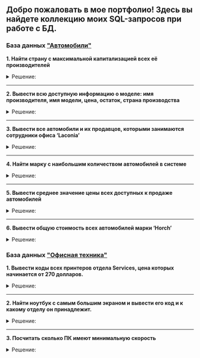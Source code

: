 ## Добро пожаловать в мое портфолио! Здесь вы найдете коллекцию моих SQL-запросов при работе с БД.

### База данных ["Автомобили"](https://github.com/AdelinaBayanova/SQL-queries/tree/main/cars)

**1. Найти страну с максимальной капитализацией всех её производителей**

<details>
<summary>
Решение:</summary>

``` 
select SUM(manufacturers.capitalization) as summa, c.name as country
from manufacturers
join countries c on c.id = manufacturers country_id
group by c.name
order by summa desc
limit 1;
```
</details>

***
**2. Вывести всю доступную информацию о моделе: имя производителя, имя модели, цена, остаток, страна производства**

<details>
<summary>
Решение:</summary>

``` 
select m.name as "Имя производителя", models.name as "Имя модели", p.value as
"Цена",
q.count as "Остаток", c.name as "Страна производства"
from models
join manufacturers m on models.manufacturer_id = m.id
join prices p on models.price_id = p.id
join quantity q on models.id = q.model_id
join countries c on c.id = m.country_id;

```
</details>

***
**3. Вывести все автомобили и их продавцов, которыми занимаются сотрудники офиса ‘Laconia’**

<details>
<summary>
Решение:</summary>

``` 
select models.name, s.first_name, s.last_name
from models
join sellers s on models.seller_id = s.id
join offices o on s.office_id = o.id
where o.name = 'Laconia';
```
</details>

***
**4. Найти марку с наибольшим количеством автомобилей в системе**

<details>
<summary>
Решение:</summary>

``` 
select models.name
from models
where instock = true;
```
</details>

***
**5. Вывести среднее значение цены всех доступных к продаже автомобилей**

<details>
<summary>
Решение:</summary>

``` 
select AVG(p.value)
from models
join prices p on p.id = models.price_id
where models.instock = true;
```
</details>

***
**6. Вывести общую стоимость всех автомобилей марки ‘Horch’**

<details>
<summary>
Решение:</summary>

``` 
select SUM(p.value)
from models
join manufacturers m on m.id = models.manufacturer_id
join prices p on p.id = models.price_id
where m.name = 'Horch';
```
</details>

### База данных ["Офисная техника"](https://github.com/AdelinaBayanova/SQL-queries/tree/main/office%20equipment) 

**1. Вывести коды всех принтеров отдела Services, цена которых начинается от 270 долларов.**

<details>
<summary>
Решение:</summary>

``` 
SELECT prt.code FROM printer prt
JOIN product prd ON prd.model=prt.model
JOIN department d ON prd.department_id=d.id
WHERE d.department='Services' 
AND CAST(prt.price AS DECIMAL) > 270;
```
</details>

***
**2. Найти ноутбук с самым большим экраном и вывести его код и к какому отделу он принадлежит.**

<details>
<summary>
Решение:</summary>

``` 
SELECT l.screen, l.code, d.department FROM laptop l
JOIN product prd ON prd.model=l.model
JOIN department d ON prd.department_id=d.id
ORDER BY screen DESC
LIMIT 1
```
</details>

***
**3. Посчитать сколько ПК имеют минимальную скорость**

<details>
<summary>
Решение:</summary>

``` 
SELECT COUNT(*) FROM pc
WHERE pc.speed = (SELECT MIN (pc.speed) FROM pc)
```
</details>